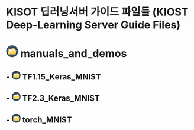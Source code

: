 # KISOT 딥러닝서버 가이드 파일들 (KIOST Deep-Learning Server Guide Files)


# ![folder](./manuals_and_demos/folder.png)&nbsp;manuals_and_demos
## - ![folder](./manuals_and_demos/sfolder.png)&nbsp;TF1.15_Keras_MNIST
## - ![folder](./manuals_and_demos/sfolder.png)&nbsp;TF2.3_Keras_MNIST
## - ![folder](./manuals_and_demos/sfolder.png)&nbsp;torch_MNIST
